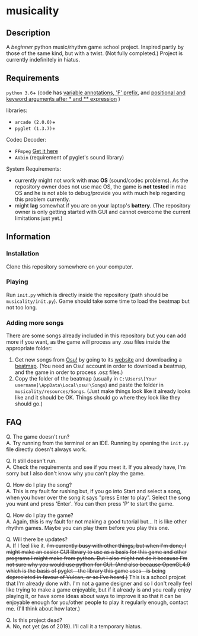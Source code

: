 # musicality
## Description
A _beginner_ python music/rhythm game school project. Inspired partly by those of the same kind, but 
with a twist. (Not fully completed.) Project is currently indefinitely in hiatus.

## Requirements
`python 3.6`+ (code has [variable annotations, 'F' prefix](README.md# "added in python 3.6"), and [positional and keyword arguments after * and ** expression](README.md# "added in python 3.5") )

libraries:
- `arcade (2.0.0)`+
- `pyglet (1.3.7)`+

Codec Decoder:
- `FFmpeg` [Get it here](https://ffmpeg.org/download.html)
- `AVbin` (requirement of pyglet's sound library)

System Requirements:
- currently might not work with __mac OS__ (sound/codec problems).
As the repository owner does not use mac OS, the game is __not tested__ in mac OS and 
he is not able to debug/provide you with much help regarding this problem currently.
- might __lag__ somewhat if you are on your laptop's __battery__. (The repository owner
is only getting started with GUI and cannot overcome the current limitations just yet.)

## Information
### Installation
Clone this repository somewhere on your computer.

### Playing
Run `init.py` which is directly inside the repository (path should be `musicality/init.py`).
Game should take some time to load the beatmap but not too long.

### Adding more songs
There are some songs already included in this repository but you can add more if you want, as the game
 will process any .osu files inside the appropriate folder:
 
1. Get new songs from [Osu!](https://github.com/ppy/osu) by going to its [website](https://osu.ppy.sh)
and downloading a [beatmap](https://osu.ppy.sh/p/beatmaplist).
(You need an Osu! account in order to download a beatmap, and the game in order to process .osz files.)
2. Copy the folder of the beatmap (usually in `C:\Users\[Your username]\AppData\Local\osu!\Songs`)
and paste the folder in `musicality/resources/Songs`. (Just make things look like it already looks like
and it should be OK. Things should go where they look like they should go.)
 
## FAQ
Q. The game doesn't run?\
A. Try running from the terminal or an IDE. Running by opening the `init.py` 
file directly doesn't always work.

Q. It still doesn't run.\
A. Check the requirements and see if you meet it. If you already have, I'm sorry but I also don't know
why you can't play the game.

Q. How do I play the song?\
A. This is my fault for rushing but, if you go into Start and select a song, 
when you hover over the song it says "press Enter to play". Select the song you want and press 'Enter'.
You can then press 'P' to start the game.

Q. How do I play the game?\
A. Again, this is my fault for not making a good tutorial but... It is like other rhythm games.
Maybe you can play them before you play this one.

Q. Will there be updates?\
A. If I feel like it. ~~I'm currently busy with other things, but when I'm done, I might make an easier
GUI library to use as a basis for this game and other programs I might make from python. But I also might
not do it because I'm not sure why you would use python for GUI. (And also because OpenGL4.0 which is the
basis of pyglet—the library this game uses—is being depreciated in favour of Vulcan, or so I've heard.)~~
This is a school projcet that I'm already done with.
I'm not a game designer and so I don't really feel like trying to make a game enjoyable, but if it 
already is and you really enjoy playing it, or have some ideas about ways to improve it so that it can be
enjoyable enough for you/other people to play it regularly enough, contact me. (I'll think about how later.)

Q. Is this project dead?\
A. No, not yet (as of 2019). I'll call it a temporary hiatus.
